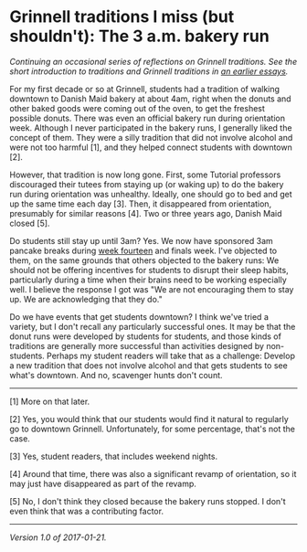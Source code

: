 Grinnell traditions I miss (but shouldn't): The 3 a.m. bakery run
=================================================================

*Continuing an occasional series of reflections on Grinnell traditions.
See the short introduction to traditions and Grinnell traditions
in [an earlier essays](grinnell-trads-pipe-cleaner).*

For my first decade or so at Grinnell, students had a tradition of
walking downtown to Danish Maid bakery at about 4am, right when the
donuts and other baked goods were coming out of the oven, to get the
freshest possible donuts.  There was even an official bakery run during
orientation week.  Although I never participated in the bakery runs, I
generally liked the concept of them.  They were a silly tradition that
did not involve alcohol and were not too harmful [1], and they helped
connect students with downtown [2].

However, that tradition is now long gone.  First, some Tutorial professors
discouraged their tutees from staying up (or waking up) to do the bakery
run during orientation was unhealthy.  Ideally, one should go to bed and
get up the same time each day [3].  Then, it disappeared from orientation,
presumably for similar reasons [4].  Two or three years ago, Danish Maid
closed [5].

Do students still stay up until 3am?  Yes.  We now have sponsored 3am
pancake breaks during [week fourteen](naming-week-14) and finals week.
I've objected to them, on the same grounds that others objected to the
bakery runs: We should not be offering incentives for students to disrupt
their sleep habits, particularly during a time when their brains need
to be working especially well.  I believe the response I got was "We
are not encouraging them to stay up.  We are acknowledging that they do."

Do we have events that get students downtown?  I think we've tried a
variety, but I don't recall any particularly successful ones.  It may
be that the donut runs were developed by students for students, and
those kinds of traditions are generally more successful than activities
designed by non-students.  Perhaps my student readers will take that as
a challenge: Develop a new tradition that does not involve alcohol and
that gets students to see what's downtown.  And no, scavenger hunts 
don't count.

---

[1] More on that later.

[2] Yes, you would think that our students would find it natural to 
regularly go to downtown Grinnell.  Unfortunately, for some percentage,
that's not the case.

[3] Yes, student readers, that includes weekend nights.

[4] Around that time, there was also a significant revamp of
orientation, so it may just have disappeared as part of the revamp.

[5] No, I don't think they closed because the bakery runs stopped.
I don't even think that was a contributing factor.

---

*Version 1.0 of 2017-01-21.*

